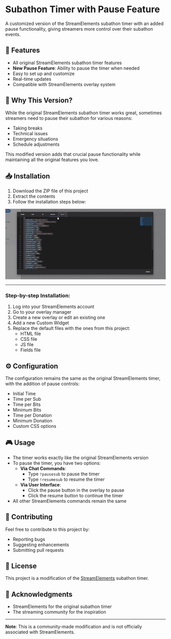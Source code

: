 # Subathon Timer with Pause Feature

A customized version of the StreamElements subathon timer with an added pause functionality, giving streamers more control over their subathon events.

## 🌟 Features

- All original StreamElements subathon timer features
- **New Pause Feature**: Ability to pause the timer when needed
- Easy to set up and customize
- Real-time updates
- Compatible with StreamElements overlay system

## 🚀 Why This Version?

While the original StreamElements subathon timer works great, sometimes streamers need to pause their subathon for various reasons:
- Taking breaks
- Technical issues
- Emergency situations
- Schedule adjustments

This modified version adds that crucial pause functionality while maintaining all the original features you love.

## 📥 Installation

1. Download the ZIP file of this project
2. Extract the contents
3. Follow the installation steps below:

<p>
  <img src="./image(dont_need_use_this)/ezgif-170f510833c7cc.gif" alt="Instruções de Instalação"  />
</p>

---
### Step-by-step Installation:

1. Log into your StreamElements account
2. Go to your overlay manager
3. Create a new overlay or edit an existing one
4. Add a new Custom Widget
5. Replace the default files with the ones from this project:
   - HTML file
   - CSS file
   - JS file
   - Fields file

## ⚙️ Configuration

The configuration remains the same as the original StreamElements timer, with the addition of pause controls:

- Initial Time
- Time per Sub
- Time per Bits
- Minimum Bits
- Time per Donation
- Minimum Donation
- Custom CSS options

## 🎮 Usage

- The timer works exactly like the original StreamElements version
- To pause the timer, you have two options:
  - **Via Chat Commands**: 
    - Type `!pausesub` to pause the timer
    - Type `!resumesub` to resume the timer
  - **Via User Interface**:
    - Click the pause button in the overlay to pause
    - Click the resume button to continue the timer
- All other StreamElements commands remain the same

## 🤝 Contributing

Feel free to contribute to this project by:
- Reporting bugs
- Suggesting enhancements
- Submitting pull requests

## 📜 License

This project is a modification of the [StreamElements](https://github.com/StreamElements) subathon timer. 

## 🙏 Acknowledgments

- StreamElements for the original subathon timer
- The streaming community for the inspiration

---

**Note**: This is a community-made modification and is not officially associated with StreamElements.
